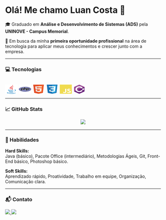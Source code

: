 # Olá! Me chamo Luan Costa 👋

🎓 Graduado em **Análise e Desenvolvimento de Sistemas (ADS)** pela **UNINOVE - Campus Memorial**.

💼 Em busca da minha **primeira oportunidade profissional** na área de tecnologia para aplicar meus conhecimentos e crescer junto com a empresa.

---

### 💻 Tecnologias

<div style="display: inline_block"><br>
 
  <img align="center" alt="Java" height="30" width="40" src="https://raw.githubusercontent.com/devicons/devicon/master/icons/java/java-original.svg">

  <img align="center" alt="PHP" height="30" width="40" src="https://raw.githubusercontent.com/devicons/devicon/master/icons/php/php-original.svg">
 
  <img align="center" alt="HTML" height="30" width="40" src="https://raw.githubusercontent.com/devicons/devicon/master/icons/html5/html5-original.svg">
 
  <img align="center" alt="CSS" height="30" width="40" src="https://raw.githubusercontent.com/devicons/devicon/master/icons/css3/css3-original.svg">

  <img align="center" alt="JavaScript" height="30" width="40" src="https://raw.githubusercontent.com/devicons/devicon/master/icons/javascript/javascript-plain.svg">

  <img align="center" alt="CSharp" height="30" width="40" src="https://raw.githubusercontent.com/devicons/devicon/master/icons/csharp/csharp-original.svg">
</div>

---

### 📈 GitHub Stats

<div align="center">
  
  <img height="160em" src="https://github-readme-stats.vercel.app/api/top-langs/?username=luanc210&layout=compact&theme=dark"/>
</div>

---

### 🧠 Habilidades

**Hard Skills:**  
Java (básico), Pacote Office (intermediário), Metodologias Ágeis, Git, Front-End básico, Photoshop básico.

**Soft Skills:**  
Aprendizado rápido, Proatividade, Trabalho em equipe, Organização, Comunicação clara.

---

### 📬 Contato

<a href="https://www.linkedin.com/in/luan-costa-8b892815b/" target="_blank">
  <img src="https://img.shields.io/badge/LinkedIn-0077B5?style=for-the-badge&logo=linkedin&logoColor=white">
</a>
<a href="mailto:luancostaspereira@gmail.com" target="_blank">
  <img src="https://img.shields.io/badge/Gmail-D14836?style=for-the-badge&logo=gmail&logoColor=white">
</a>
